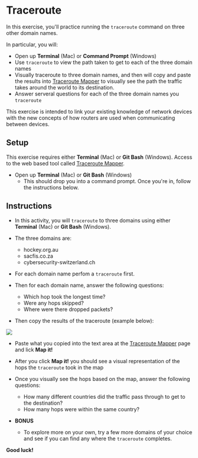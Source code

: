 # Traceroute

In this exercise, you'll practice running the `traceroute` command on three other domain names.

In particular, you will:
- Open up **Terminal** (Mac) or **Command Prompt** (Windows)
- Use `traceroute` to view the path taken to get to each of the three domain names
- Visually traceroute to three domain names, and then will copy and paste the results into [Traceroute Mapper](https://stefansundin.github.io/traceroute-mapper/) to visually see the path the traffic takes around the world to its destination.
- Answer serveral questions for each of the three domain names you `traceroute`

This exercise is intended to link your existing knowledge of network devices with the new concepts of how routers are used when communicating between devices.

## Setup

This exercise requires either **Terminal** (Mac) or **Git Bash** (Windows). Access to the web based tool called [Traceroute Mapper](https://stefansundin.github.io/traceroute-mapper/). 

- Open up **Terminal** (Mac) or **Git Bash** (Windows)
  - This should drop you into a command prompt. Once you're in, follow the instructions below.


## Instructions

  - In this activity, you will `traceroute` to three domains using either **Terminal** (Mac) or **Git Bash** (Windows).

  - The three domains are:
      - hockey.org.au
      - sacfis.co.za
      - cybersecurity-switzerland.ch

   - For each domain name perfom a `traceroute` first.
   - Then for each domain name, answer the following questions:
       - Which hop took the longest time?
       - Were any hops skipped?
       - Where were there dropped packets?
   - Then copy the results of the traceroute (example below):

   ![](https://github.com/coding-boot-camp/Cybersecurity-Lesson-Plans/blob/Instructional/1-Lesson-Plans/Unit07-Revised-NetworkSecurity/3/Images/GP-Visual-Plotting-traceroute-hockey-au.png)
   - Paste what you copied into the text area at the [Traceroute Mapper](https://stefansundin.github.io/traceroute-mapper/) page and lick **Map it!**

   - After you click **Map it!** you should see a visual representation of the hops the `traceroute` took in the map

   - Once you visually see the hops based on the map, answer the following questions:
       - How many different countries did the traffic pass through to get to the destination?
       - How many hops were within the same country?

   - **BONUS**
      - To explore more on your own, try a few more domains of your choice and see if you can find any where the `traceroute` completes.

**Good luck!**
